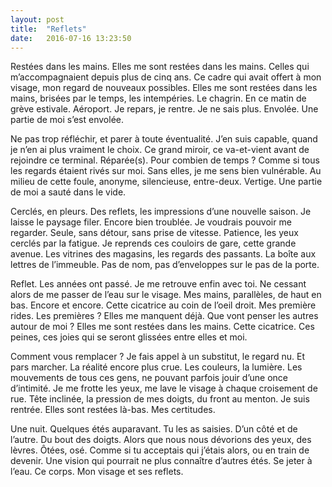 ```yaml
---
layout: post
title:  "Reflets"
date:   2016-07-16 13:23:50
---
```


<p>Restées dans les mains. Elles me sont restées dans les mains. Celles qui m’accompagnaient depuis plus de cinq ans. 
Ce cadre qui avait offert à mon visage, mon regard de nouveaux possibles. 
Elles me sont restées dans les mains, brisées par le temps, les intempéries. 
Le chagrin. En ce matin de grève estivale. 
Aéroport. Je repars, je rentre. Je ne sais plus. 
Envolée. Une partie de moi s’est envolée.</p>  

<p>Ne pas trop réfléchir, et parer à toute éventualité. 
J’en suis capable, quand je n’en ai plus vraiment le choix. 
Ce grand miroir, ce va-et-vient avant de rejoindre ce terminal. 
Réparée(s). Pour combien de temps ? 
Comme si tous les regards étaient rivés sur moi. 
Sans elles, je me sens bien vulnérable. 
Au milieu de cette foule, anonyme, silencieuse, entre-deux. Vertige. Une partie de moi a sauté dans le vide.</p>  

<p>Cerclés, en pleurs. Des reflets, les impressions d’une nouvelle saison. Je laisse le paysage filer.
Encore bien troublée. Je voudrais pouvoir me regarder. Seule, sans détour, sans prise de vitesse. 
Patience, les yeux cerclés par la fatigue. 
Je reprends ces couloirs de gare, cette grande avenue. Les vitrines des magasins, les regards des passants. 
La boîte aux lettres de l’immeuble. Pas de nom, pas d’enveloppes sur le pas de la porte.</p>  

<p>Reflet. Les années ont passé. Je me retrouve enfin avec toi. Ne cessant alors de me passer de l’eau sur le visage. 
Mes mains, parallèles, de haut en bas. Encore et encore. Cette cicatrice au coin de l’oeil droit. 
Mes première rides. Les premières ? Elles me manquent déjà. 
Que vont penser les autres autour de moi ? Elles me sont restées dans les mains. 
Cette cicatrice. Ces peines, ces joies qui se seront glissées entre elles et moi.</p>  

<p>Comment vous remplacer ? Je fais appel à un substitut, le regard nu. 
Et pars marcher. La réalité encore plus crue. Les couleurs, la lumière. 
Les mouvements de tous ces gens, ne pouvant parfois jouir d’une once d’intimité. 
Je me frotte les yeux, me lave le visage à chaque croisement de rue. 
Tête inclinée, la pression de mes doigts, du front au menton. Je suis rentrée. 
Elles sont restées là-bas. Mes certitudes.</p> 

Une nuit. Quelques étés auparavant. Tu les as saisies. D’un côté et de l’autre. Du bout des doigts. 
Alors que nous nous dévorions des yeux, des lèvres. 
Ôtées, osé. Comme si tu acceptais qui j’étais alors, ou en train de devenir. 
Une vision qui pourrait ne plus connaître d’autres étés. Se jeter à l’eau. 
Ce corps. Mon visage et ses reflets. 
